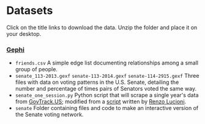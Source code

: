 # Datasets

Click on the title links to download the data. Unzip the folder and place it on your desktop.

### [Gephi](data/gephi.zip)

- `friends.csv` A simple edge list documenting relationships among a small group of people.
- `senate_113-2013.gexf` `senate-113-2014.gexf` `senate-114-2915.gexf` Three files with data on voting patterns in the U.S. Senate, detailing the number and percentage of times pairs of Senators voted the same way.
- `senate_one_session.py` Python script that will scrape a single year's data from [GovTrack.US](http://govtrack.us/); modified from a [script](https://gist.github.com/rlucioni/8bdb1092579041ce739c) written by [Renzo Lucioni](http://www.renzolucioni.com/).
- `senate` Folder containing files and code to make an interactive version of the Senate voting network.





